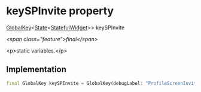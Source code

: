 


# keySPInvite property







[GlobalKey](https:api.flutter.dev/flutter/widgets/GlobalKey-class.html)&lt;[State](https:api.flutter.dev/flutter/widgets/State-class.html)&lt;[StatefulWidget](https:api.flutter.dev/flutter/widgets/StatefulWidget-class.html)\>\> keySPInvite
  
_\<span class="feature"\>final\</span\>_



\<p\>static variables.\</p\>



## Implementation

```dart
final GlobalKey keySPInvite = GlobalKey(debugLabel: "ProfileScreenInvite");
```








